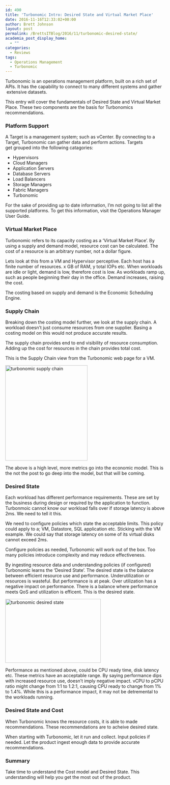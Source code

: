 ```yaml
---
id: 490
title: 'Turbonomic Intro: Desired State and Virtual Market Place'
date: 2016-11-16T12:33:02+00:00
author: Brett Johnson
layout: post
permalink: /BrettsITBlog/2016/11/turbonomic-desired-state/
academia_post_display_home:
  - ""
categories:
  - Reviews
tags:
  - Operations Management
  - Turbonomic
---
```

Turbonomic is an operations management platform, built on a rich set of APIs. It has the capability to connect to many different systems and gather  extensive datasets.

This entry will cover the fundamentals of Desired State and Virtual Market Place. These two components are the basis for Turbonomics recommendations.

### Platform Support

A Target is a management system; such as vCenter. By connecting to a Target, Turbonomic can gather data and perform actions. Targets get grouped into the following catagories:

  * Hypervisors
  * Cloud Managers
  * Application Servers
  * Database Servers
  * Load Balancers
  * Storage Managers
  * Fabric Managers
  * Turbonomic

For the sake of providing up to date information, I&#8217;m not going to list all the supported platforms. To get this information, visit the Operations Manager User Guide.

### Virtual Market Place

Turbonomic refers to its capacity costing as a &#8216;Virtual Market Place&#8217;. By using a supply and demand model, resource cost can be calculated. The cost of a resource is an arbitrary number, not a dollar figure.

Lets look at this from a VM and Hypervisor perceptive. Each host has a finite number of resources. x GB of RAM, y total IOPs etc. When workloads are idle or light, demand is low, therefore cost is low. As workloads ramp up, such as people beginning their day in the office. Demand increases, raising the cost.

The costing based on supply and demand is the Economic Scheduling Engine.

### Supply Chain

Breaking down the costing model further, we look at the supply chain. A workload doesn&#8217;t just consume resources from one supplier. Basing a costing model on this would not produce accurate results.

The supply chain provides end to end visibility of resource consumption. Adding up the cost for resources in the chain provides total cost.

This is the Supply Chain view from the Turbonomic web page for a VM.

<img class="alignnone size-medium wp-image-493" src="https://sdbrett.com/assets/images/2016/11/Turbonomic-Supply-Chain-258x300.png" alt="turbonomic supply chain" width="258" height="300" srcset="https://sdbrett.com/assets/images2016/11/Turbonomic-Supply-Chain-258x300.png 258w, https://sdbrett.com/assets/images2016/11/Turbonomic-Supply-Chain-260x302.png 260w, https://sdbrett.com/assets/images2016/11/Turbonomic-Supply-Chain.png 646w" sizes="(max-width: 258px) 100vw, 258px" />

The above is a high level, more metrics go into the economic model. This is the not the post to go deep into the model, but that will be coming.

### Desired State

Each workload has different performance requirements. These are set by the business during design or required by the application to function. Turbonmoic cannot know our workload falls over if storage latency is above 2ms. We need to tell it this.

We need to configure policies which state the acceptable limits. This policy could apply to a; VM, Datastore, SQL application etc. Sticking with the VM example. We could say that storage latency on some of its virtual disks cannot exceed 2ms.

Configure policies as needed, Turbonomic will work out of the box. Too many policies introduce complexity and may reduce effectiveness.

By ingesting resource data and understanding policies (if configured) Turbonomic learns the &#8216;Desired State&#8217;. The desired state is the balance between efficient resource use and performance. Underutilization or resources is wasteful. But performance is at peak. Over utilization has a negative impact on performance. There is a balance where performance meets QoS and utilization is efficent. This is the desired state.

<img class="alignnone size-medium wp-image-492" src="https://sdbrett.com/assets/images/2016/11/Turbonomic-Desired-State-300x201.png" alt="turbonomic desired state" width="300" height="201" srcset="https://sdbrett.com/assets/images2016/11/Turbonomic-Desired-State-300x201.png 300w, https://sdbrett.com/assets/images2016/11/Turbonomic-Desired-State-768x516.png 768w, https://sdbrett.com/assets/images2016/11/Turbonomic-Desired-State-260x175.png 260w, https://sdbrett.com/assets/images2016/11/Turbonomic-Desired-State.png 840w" sizes="(max-width: 300px) 100vw, 300px" />

Performance as mentioned above, could be CPU ready time, disk latency etc. These metrics have an acceptable range. By saying performance dips with increased resource use, doesn&#8217;t imply negative impact. vCPU to pCPU ratio might change from 1:1 to 1.2:1, causing CPU ready to change from 1% to 1.4%. While this is a performance impact, it may not be detremental to the workloads running.

### Desired State and Cost

When Turbonomic knows the resource costs, it is able to made recommendations. These recommendations are to acheive desired state.

When starting with Turbonomic, let it run and collect. Input policies if needed. Let the product ingest enough data to provide accurate recommendations.

### Summary

Take time to understand the Cost model and Desired State. This understanding will help you get the most out of the product.